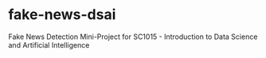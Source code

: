 # fake-news-dsai
Fake News Detection Mini-Project for SC1015 - Introduction to Data Science and Artificial Intelligence
